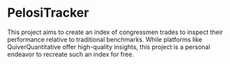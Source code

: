 # PelosiTracker
This project aims to create an index of congressmen trades to inspect their performance relative to traditional benchmarks. While platforms like QuiverQuantitative offer high-quality insights, this project is a personal endeavor to recreate such an index for free.
